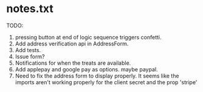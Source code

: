 # notes.txt

TODO:
1. pressing button at end of logic sequence triggers confetti. 
2. Add address verification api in AddressForm.
3. Add tests.
4. Issue form?
5. Notifications for when the treats are available.
6. Add applepay and google pay as options. maybe paypal.
7. Need to fix the address form to display properly. It seems like the imports aren't working properly for the client secret and the prop 'stripe'


